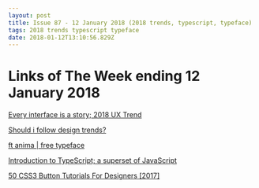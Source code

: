 ```yaml
---
layout: post
title: Issue 87 - 12 January 2018 (2018 trends, typescript, typeface)
tags: 2018 trends typescript typeface
date: 2018-01-12T13:10:56.829Z
---
```

# Links of The Week ending 12 January 2018

<a href="https://uxdesign.cc/every-interface-is-a-story-2e48d5285c39" target="_blank">Every interface is a story; 2018 UX Trend</a>

<a href="http://www.vanschneider.com/follow-design-trends" target="_blank">Should i follow design trends?</a>

<a href="https://www.behance.net/gallery/60455927/ft-anima-free-typeface" target="_blank">ft anima | free typeface</a>

<a href="https://toddmotto.com/typescript-introduction" target="_blank">Introduction to TypeScript; a superset of JavaScript</a>

<a href="https://www.hongkiat.com/blog/css3-button-tutorials/" target="_blank">50 CSS3 Button Tutorials For Designers [2017]</a>